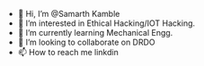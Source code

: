 - 👋 Hi, I’m @Samarth Kamble 
- 👀 I’m interested in Ethical Hacking/IOT Hacking.
- 🌱 I’m currently learning Mechanical Engg.
- 💞️ I’m looking to collaborate on DRDO
- 📫 How to reach me linkdin 

<!---
Samarth6/Samarth6 is a ✨ special ✨ repository because its `README.md` (this file) appears on your GitHub profile.
You can click the Preview link to take a look at your changes.
--->
